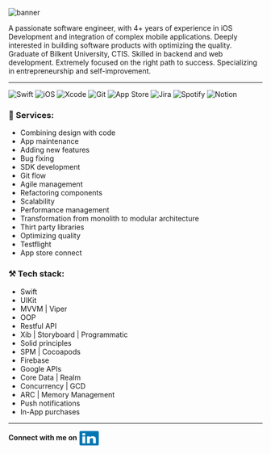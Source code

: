 ![banner](https://github.com/ersoya/ersoya/assets/34229274/42839876-e605-4edf-87cc-ac20748cdc19)

  <p>A passionate software engineer, with 4+ years of experience in iOS Development and integration of complex mobile applications. Deeply interested in building software products with optimizing the quality. Graduate of Bilkent University, CTIS. Skilled in backend and web development. Extremely focused on the right path to success. Specializing in entrepreneurship and self-improvement.</p>

  <hr/>

  ![Swift](https://img.shields.io/badge/swift-F54A2A?style=for-the-badge&logo=swift&logoColor=white)
  ![iOS](https://img.shields.io/badge/iOS-000000?style=for-the-badge&logo=ios&logoColor=white)
  ![Xcode](https://img.shields.io/badge/Xcode-007ACC?style=for-the-badge&logo=Xcode&logoColor=white)
  ![Git](https://img.shields.io/badge/git-%23F05033.svg?style=for-the-badge&logo=git&logoColor=white)
  ![App Store](https://img.shields.io/badge/App_Store-0D96F6?style=for-the-badge&logo=app-store&logoColor=white)
  ![Jira](https://img.shields.io/badge/jira-%230A0FFF.svg?style=for-the-badge&logo=jira&logoColor=white)
  ![Spotify](https://img.shields.io/badge/Spotify-1ED760?style=for-the-badge&logo=spotify&logoColor=white)
  ![Notion](https://img.shields.io/badge/Notion-%23000000.svg?style=for-the-badge&logo=notion&logoColor=white)

### 🎯 Services:
* Combining design with code
* App maintenance
* Adding new features
* Bug fixing
* SDK development
* Git flow
* Agile management
* Refactoring components
* Scalability
* Performance management
* Transformation from monolith to modular architecture
* Thirt party libraries
* Optimizing quality
* Testflight
* App store connect

### ⚒️ Tech stack:
* Swift
* UIKit
* MVVM | Viper
* OOP
* Restful API
* Xib | Storyboard | Programmatic
* Solid principles
* SPM | Cocoapods
* Firebase
* Google APIs
* Core Data | Realm
* Concurrency | GCD
* ARC | Memory Management
* Push notifications
* In-App purchases

<hr/>

<b>Connect with me on</b>
<a href="https://www.linkedin.com/in/ersoya/" target="blank">
  <img align="center" src="https://github.com/devicons/devicon/blob/master/icons/linkedin/linkedin-original.svg" alt="" height="30" width="40" />
</a>
